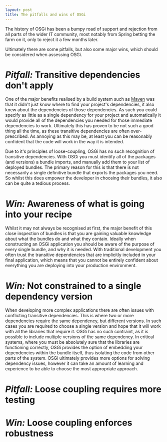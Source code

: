 ```yaml
---
layout: post
title: The pitfalls and wins of OSGi
---
```

The history of OSGi has been a bumpy road of support and rejection from all parts of the wider IT community, most notably
from Spring betting the farm on it, only to reject it a few months later. 

Ultimately there are some pitfalls, but also some major wins, which should be considered when assessing OSGi.

# *Pitfall:* Transitive dependencies don't apply

One of the major benefits realised by a build system such as [Maven] was that it didn't just know where to find your
project's dependencies, it also knew about the dependencies of those dependencies. As such you could specify as little
as a single dependency for your project and automatically it would provide all of the dependencies you needed for those
immediate dependencies to work. Ultimately this has proven to be not such a good thing all the time, as these transitive
dependencies are often over-prescribed. As annoying as this may be, at least you can be reasonably confident that the
code will work in the way it is intended.

Due to it's principles of loose-coupling, OSGi has no such recognition of transitive dependencies. With OSGi you must
identify all of the packages (and versions) a bundle imports, and manually add them to your list of deployed bundles.
The primary reason for this is that there is not necessarily a single definitive bundle that exports the packages you
need. So whilst this does empower the developer in choosing their bundles, it also can be quite a tedious process.

# *Win:* Awareness of what is going into your recipe

Whilst it may not always be recognised at first, the major benefit of this close inspection of bundles is that you are
gaining valuable knowledge about what the bundles do and what they contain. Ideally when constructing an OSGi application
you should be aware of the purpose of every single bundle, and why it is needed. With traditional development you often
trust the transitive dependencies that are implicitly included in your final application, which means that you cannot
be entirely confident about everything you are deploying into your production environment.

# *Win:* Not constrained to a single dependency version

When developing more complex applications there are often issues with conflicting transitive dependencies. This is where
two or more dependencies require the same dependency, but different versions. In such cases you are required to choose
a single version and hope that it will work with all the libraries that require it. OSGi has no such contraint, as it
is possible to include multiple versions of the same dependency. In critical systems, where you must be absolutely sure
that the libraries are functioning correctly, OSGi provides the option of embedding your dependencies within the bundle
itself, thus isolating the code from other parts of the system. OSGi ultimately provides more options for solving
dependency issues, however it can take an amount of learning and experience to be able to choose the most appropriate
approach.

# *Pitfall:* Loose coupling requires more testing

# *Win:* Loose coupling enforces robustness

[Maven]: http://maven.apache.org
